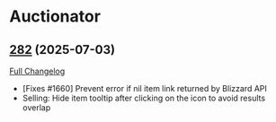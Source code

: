 # Auctionator

## [282](https://github.com/Auctionator/Auctionator/tree/282) (2025-07-03)
[Full Changelog](https://github.com/Auctionator/Auctionator/compare/281...282) 

- [Fixes #1660] Prevent error if nil item link returned by Blizzard API  
- Selling: Hide item tooltip after clicking on the icon to avoid results overlap  
